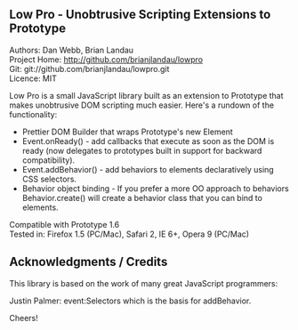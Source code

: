Low Pro - Unobtrusive Scripting Extensions to Prototype
-------------------------------------------------------

Authors: Dan Webb, Brian Landau  
Project Home: http://github.com/brianjlandau/lowpro  
Git: git://github.com/brianjlandau/lowpro.git  
Licence: MIT

Low Pro is a small JavaScript library built as an extension to Prototype that makes unobtrusive DOM scripting much easier.  Here's a rundown of the functionality:

* Prettier DOM Builder that wraps Prototype's new Element
* Event.onReady() - add callbacks that execute as soon as the DOM is ready (now delegates to prototypes built in support for backward compatibility).
* Event.addBehavior() - add behaviors to elements declaratively using CSS selectors.
* Behavior object binding - If you prefer a more OO approach to behaviors Behavior.create() will create a behavior class that you can bind to elements.

Compatible with Prototype 1.6  
Tested in: Firefox 1.5 (PC/Mac), Safari 2, IE 6+, Opera 9 (PC/Mac)



Acknowledgments / Credits
-------------------------

This library is based on the work of many great JavaScript programmers:

Justin Palmer: event:Selectors which is the basis for addBehavior.

Cheers!
